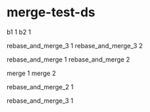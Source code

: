 # merge-test-ds

b1 1
b2 1

rebase_and_merge_3 1
rebase_and_merge_3 2

rebase_and_merge 1
rebase_and_merge 2

merge 1
merge 2

rebase_and_merge_2 1

rebase_and_merge_3 1

